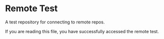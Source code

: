 # Remote Test
A test repository for connecting to remote repos.

If you are reading this file, you have successfully accessed the remote test.
